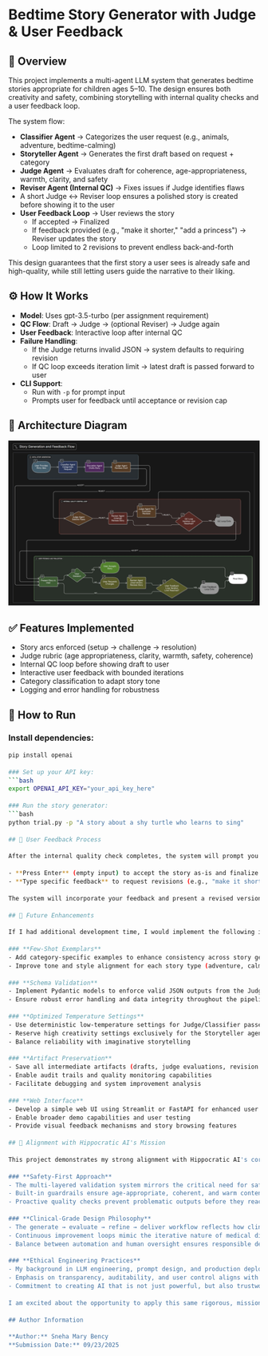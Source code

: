 # Bedtime Story Generator with Judge & User Feedback

## 📌 Overview
This project implements a multi-agent LLM system that generates bedtime stories appropriate for children ages 5–10. The design ensures both creativity and safety, combining storytelling with internal quality checks and a user feedback loop.

The system flow:
- **Classifier Agent** → Categorizes the user request (e.g., animals, adventure, bedtime-calming)
- **Storyteller Agent** → Generates the first draft based on request + category
- **Judge Agent** → Evaluates draft for coherence, age-appropriateness, warmth, clarity, and safety
- **Reviser Agent (Internal QC)** → Fixes issues if Judge identifies flaws
- A short Judge ↔ Reviser loop ensures a polished story is created before showing it to the user
- **User Feedback Loop** → User reviews the story
  - If accepted → Finalized
  - If feedback provided (e.g., "make it shorter," "add a princess") → Reviser updates the story
  - Loop limited to 2 revisions to prevent endless back-and-forth

This design guarantees that the first story a user sees is already safe and high-quality, while still letting users guide the narrative to their liking.

## ⚙️ How It Works
- **Model**: Uses gpt-3.5-turbo (per assignment requirement)
- **QC Flow**: Draft → Judge → (optional Reviser) → Judge again
- **User Feedback**: Interactive loop after internal QC
- **Failure Handling**:
  - If the Judge returns invalid JSON → system defaults to requiring revision
  - If QC loop exceeds iteration limit → latest draft is passed forward to user
- **CLI Support**:
  - Run with `-p` for prompt input
  - Prompts user for feedback until acceptance or revision cap

## 🧩 Architecture Diagram
![Architecture Diagram](block_diagram.jpg)

## ✅ Features Implemented
- Story arcs enforced (setup → challenge → resolution)
- Judge rubric (age appropriateness, clarity, warmth, safety, coherence)
- Internal QC loop before showing draft to user
- Interactive user feedback with bounded iterations
- Category classification to adapt story tone
- Logging and error handling for robustness

## 🚀 How to Run

### Install dependencies:
```bash
pip install openai

### Set up your API key:
```bash
export OPENAI_API_KEY="your_api_key_here"

### Run the story generator:
```bash
python trial.py -p "A story about a shy turtle who learns to sing"

## 💬 User Feedback Process

After the internal quality check completes, the system will prompt you for feedback:

- **Press Enter** (empty input) to accept the story as-is and finalize it
- **Type specific feedback** to request revisions (e.g., "make it shorter", "add a princess", "more animal characters")

The system will incorporate your feedback and present a revised version, with a maximum of 2 revision cycles to ensure efficiency.

## 🔮 Future Enhancements

If I had additional development time, I would implement the following improvements:

### **Few-Shot Exemplars**
- Add category-specific examples to enhance consistency across story generations
- Improve tone and style alignment for each story type (adventure, calming, animal-themed, etc.)

### **Schema Validation**
- Implement Pydantic models to enforce valid JSON outputs from the Judge agent
- Ensure robust error handling and data integrity throughout the pipeline

### **Optimized Temperature Settings**
- Use deterministic low-temperature settings for Judge/Classifier passes to maintain consistency
- Reserve high creativity settings exclusively for the Storyteller agent
- Balance reliability with imaginative storytelling

### **Artifact Preservation**
- Save all intermediate artifacts (drafts, judge evaluations, revision history) to local storage
- Enable audit trails and quality monitoring capabilities
- Facilitate debugging and system improvement analysis

### **Web Interface**
- Develop a simple web UI using Streamlit or FastAPI for enhanced user experience
- Enable broader demo capabilities and user testing
- Provide visual feedback mechanisms and story browsing features

## 🎯 Alignment with Hippocratic AI's Mission

This project demonstrates my strong alignment with Hippocratic AI's core values and mission:

### **Safety-First Approach**
- The multi-layered validation system mirrors the critical need for safety in healthcare AI applications
- Built-in guardrails ensure age-appropriate, coherent, and warm content generation
- Proactive quality checks prevent problematic outputs before they reach users

### **Clinical-Grade Design Philosophy**
- The generate → evaluate → refine → deliver workflow reflects how clinical AI assistants should operate
- Continuous improvement loops mimic the iterative nature of medical diagnosis and treatment planning
- Balance between automation and human oversight ensures responsible deployment

### **Ethical Engineering Practices**
- My background in LLM engineering, prompt design, and production deployment focuses on building reliable systems
- Emphasis on transparency, auditability, and user control aligns with healthcare compliance requirements
- Commitment to creating AI that is not just powerful, but also trustworthy and beneficial

I am excited about the opportunity to apply this same rigorous, mission-driven approach to the groundbreaking work at Hippocratic AI, contributing to AI systems that prioritize patient safety and positive outcomes above all else.

## Author Information

**Author:** Sneha Mary Bency
**Submission Date:** 09/23/2025
